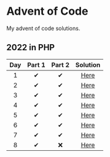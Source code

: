 # Advent of Code
My advent of code solutions.

## 2022 in PHP

| Day  | Part 1 | Part 2 |  Solution |
| :---: | :---: | :---: | :---:  |
|  1   |   ✔   |   ✔   | [Here](2022/1.php)  |
|  2   |   ✔   |   ✔   | [Here](2022/2.php)  |
|  3   |   ✔   |   ✔   | [Here](2022/3.php)  |
|  4   |   ✔   |   ✔   | [Here](2022/4.php)  |
|  5   |   ✔   |   ✔   | [Here](2022/5.php)  |
|  6   |   ✔   |   ✔   | [Here](2022/6.php)  |
|  7   |   ✔   |   ✔   | [Here](2022/7.php)  |
|  8   |   ✔   |   ❌  | [Here](2022/8.php)  |
